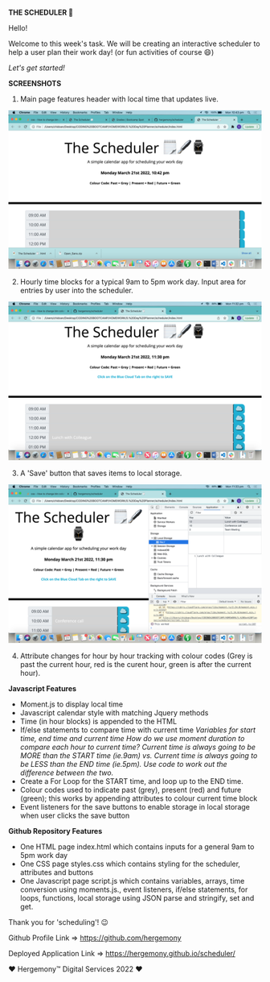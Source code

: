 **THE SCHEDULER 📝**

Hello!

Welcome to this week's task.
We will be creating an interactive scheduler to help a user plan their work day! (or fun activities of course 😄)

*Let's get started!*


**SCREENSHOTS**
1) Main page features header with local time that updates live.


![alt text](https://github.com/hergemony/scheduler/blob/main/assets/Screen%20Shot%202022-03-21%20at%2010.43.15%20pm.png?raw=true)

2) Hourly time blocks for a typical 9am to 5pm work day. Input area for entries by user into the scheduler.


![alt text](https://github.com/hergemony/scheduler/blob/main/assets/Screen%20Shot%202022-03-21%20at%2011.32.04%20pm.png?raw=true)

3) A 'Save' button that saves items to local storage.


![alt text](https://github.com/hergemony/scheduler/blob/main/assets/Screen%20Shot%202022-03-21%20at%2011.33.32%20pm.png?raw=true)


4) Attribute changes for hour by hour tracking with colour codes (Grey is past the current hour, red is the curent hour, green is after the current hour).



**Javascript Features**
- Moment.js to display local time
- Javascript calendar style with matching Jquery methods
- Time (in hour blocks) is appended to the HTML
- If/else statements to compare time with current time
*Variables for start time, end time and current time*
*How do we use moment duration to compare each hour to current time? Current time is always going to be MORE than the START time (ie.9am) vs. Current time is always going to be LESS than the END time (ie.5pm). Use code to work out the difference between the two.* 
- Create a For Loop for the START time, and loop up to the END time.
- Colour codes used to indicate past (grey), present (red) and future (green); this works by appending attributes to colour current time block
- Event listeners for the save buttons to enable storage in local storage when user clicks the save button


**Github Repository Features**
- One HTML page
index.html which contains inputs for a general 9am to 5pm work day
- One CSS page
styles.css which contains styling for the scheduler, attributes and buttons
- One Javascript page
script.js which contains variables, arrays, time conversion using moments.js., event listeners, if/else statements, for loops, functions, local storage using JSON parse and stringify, set and get.

Thank you for 'scheduling'! 😉

Github Profile Link => https://github.com/hergemony

Deployed Application Link => https://hergemony.github.io/scheduler/


❤ Hergemony™ Digital Services 2022 ❤
